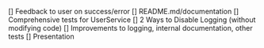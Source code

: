 [] Feedback to user on success/error
[] README.md/documentation
[] Comprehensive tests for UserService
[] 2 Ways to Disable Logging (without modifying code)
[] Improvements to logging, internal documentation, other tests
[] Presentation
